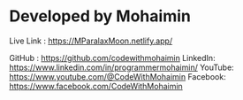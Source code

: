 # Developed by Mohaimin

Live Link : https://MParalaxMoon.netlify.app/

GitHub : https://github.com/codewithmohaimin
LinkedIn: https://www.linkedin.com/in/programmermohaimin/
YouTube: https://www.youtube.com/@CodeWithMohaimin
Facebook: https://www.facebook.com/CodeWithMohaimin
